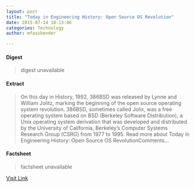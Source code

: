 ```yaml
---
layout: post
title: "Today in Engineering History: Open Source OS Revolution"
date: 2015-07-14 18:13:06
categories: Technology
author: mfassbender

---
```



#### Digest
>digest unavailable

#### Extract
>On this day in History, 1992, 386BSD was released by Lynne and William Jolitz, marking the beginning of the open source operating system revolution. 386BSD, sometimes called Jolix, was a free operating system based on BSD (Berkeley Software Distribution), a Unix operating system derivation that was developed and distributed by the University of California, Berkeley’s Computer Systems Research Group (CSRG) from 1977 to 1995. Read more about Today in Engineering History: Open Source OS RevolutionComments...

#### Factsheet
>factsheet unavailable

[Visit Link](http://www.pddnet.com/blogs/2015/07/today-engineering-history-open-source-os-revolution)


